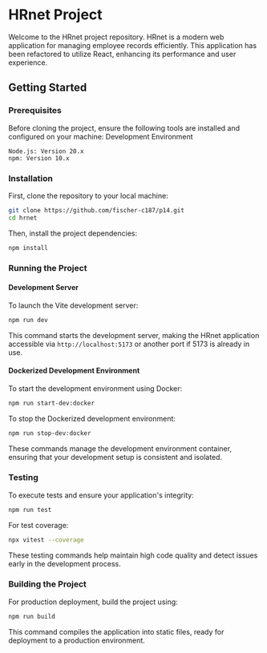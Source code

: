 
# HRnet Project

Welcome to the HRnet project repository. HRnet is a modern web application for managing employee records efficiently. This application has been refactored to utilize React, enhancing its performance and user experience.

## Getting Started

### Prerequisites

Before cloning the project, ensure the following tools are installed and configured on your machine:
Development Environment

    Node.js: Version 20.x
    npm: Version 10.x

### Installation

First, clone the repository to your local machine:

```bash
git clone https://github.com/fischer-c187/p14.git
cd hrnet
```

Then, install the project dependencies:

```bash
npm install
```

### Running the Project

#### Development Server

To launch the Vite development server:

```bash
npm run dev
```

This command starts the development server, making the HRnet application accessible via `http://localhost:5173` or another port if 5173 is already in use.

#### Dockerized Development Environment

To start the development environment using Docker:

```bash
npm run start-dev:docker
```

To stop the Dockerized development environment:

```bash
npm run stop-dev:docker
```

These commands manage the development environment container, ensuring that your development setup is consistent and isolated.

### Testing

To execute tests and ensure your application's integrity:

```bash
npm run test
```

For test coverage:

```bash
npx vitest --coverage
```

These testing commands help maintain high code quality and detect issues early in the development process.

### Building the Project

For production deployment, build the project using:

```bash
npm run build
```

This command compiles the application into static files, ready for deployment to a production environment.
